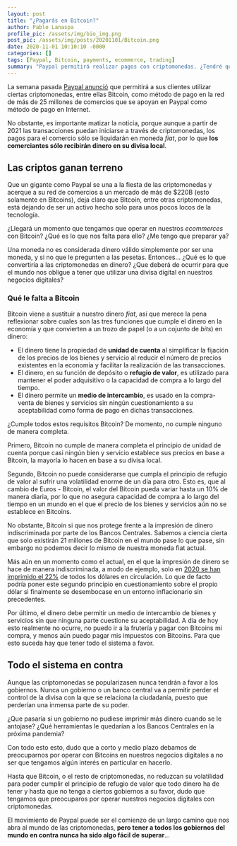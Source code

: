 ```yaml
---
layout: post
title: "¿Pagarás en Bitcoin?"
author: Pablo Lanaspa
profile_pic: /assets/img/bio_img.png
post_pic: /assets/img/posts/20201101/Bitcoin.png
date: 2020-11-01 10:10:10 -0000
categories: []
tags: [Paypal, Bitcoin, payments, ecommerce, trading]
summary: "Paypal permitirá realizar pagos con criptomonedas. ¿Tendré que aceptar criptos en mi negocio digital?"
---
```


La semana pasada [Paypal anunció](https://www.xataka.com/criptomonedas/paypal-permitira-comprar-mantener-vender-criptodivisas-a-traves-su-pasarela-pago) que permitirá a sus clientes utilizar ciertas criptomonedas, entre ellas Bitcoin, como método de pago en la red de más de 25 millones de comercios que se apoyan en Paypal como método de pago en Internet.

No obstante, es importante matizar la noticia, porque aunque a partir de 2021 las transacciones puedan iniciarse a través de criptomonedas, los pagos para el comercio sólo se liquidarán en moneda *fiat*, por lo que **los comerciantes sólo recibirán dinero en su divisa local**.


## Las criptos ganan terreno

Que un gigante como Paypal se una a la fiesta de las criptomonedas y acerque a su red de comercios a un mercado de más de $220B (esto solamente en Bitcoins), deja claro que Bitcoin, entre otras criptomonedas, está dejando de ser un activo hecho solo para unos pocos locos de la tecnología.

¿Llegará un momento que tengamos que operar en nuestros *ecommerces* con Bitcoin? ¿Qué es lo que nos falta para ello? ¿Me tengo que preparar ya?

Una moneda no es considerada dinero válido simplemente por ser una moneda, y si no que le pregunten a las pesetas. Entonces... ¿Qué es lo que convertiría a las criptomonedas en dinero? ¿Que deberá de ocurrir para que el mundo nos obligue a tener que utilizar una divisa digital en nuestros negocios digitales?

### Qué le falta a Bitcoin

Bitcoin viene a sustituir a nuestro dinero *fiat*, así que merece la pena reflexionar sobre cuales son las tres funciones que cumple el dinero en la economía y que convierten a un trozo de papel (o a un cojunto de *bits*) en dinero:
* El dinero tiene la propiedad de **unidad de cuenta** al simplificar la fijación de los precios de los bienes y servicio al reducir el número de precios existentes en la economía y facilitar la realización de las transacciones. 
* El dinero, en su función de depósito o **refugio de valor**, es utilizado para mantener el poder adquisitivo o la capacidad de compra a lo largo del tiempo.
* El dinero permite un **medio de intercambio**, es usado en la compra-venta de bienes y servicios sin ningún cuestionamiento a su aceptabilidad como forma de pago en dichas transacciones.

¿Cumple todos estos requisitos Bitcoin? De momento, no cumple ninguno de manera completa.

Primero, Bitcoin no cumple de manera completa el principio de unidad de cuenta porque casi ningún bien y servicio establece sus precios en base a Bitcoin, la mayoría lo hacen en base a su divisa local.

Segundo, Bitcoin no puede considerarse que cumpla el principio de refugio de valor al sufrir una volatilidad enorme de un día para otro. Esto es, que al cambio de Euros - Bitcoin, el valor del Bitcoin pueda variar hasta un 10% de manera diaria, por lo que no asegura capacidad de compra a lo largo del tiempo en un mundo en el que el precio de los bienes y servicios aún no se establece en Bitcoins.

No obstante, Bitcoin si que nos protege frente a la impresión de dinero indiscriminada por parte de los Bancos Centrales. Sabemos a ciencia cierta que solo existirán 21 millones de Bitcoin en el mundo pase lo que pase, sin embargo no podemos decir lo mismo de nuestra moneda fiat actual. 

Más aún en un momento como el actual, en el que la impresión de dinero se hace de manera indiscriminada, a modo de ejemplo, solo en [2020 se han imprimido el 22%](https://www.somagnews.com/9-trillion-story-22-of-us-dollars-printed-in-2020/) de todos los dólares en circulación. Lo que de facto podría poner este segundo principio en cuestionamiento sobre el propio dólar si finalmente se desembocase en un entorno inflacionario sin precedentes.

Por último, el dinero debe permitir un medio de intercambio de bienes y servicios sin que ninguna parte cuestione su aceptabilidad. A día de hoy esto realmente no ocurre, no puedo ir a la frutería y pagar con Bitcoins mi compra, y menos aún puedo pagar mis impuestos con Bitcoins. Para que esto suceda hay que tener todo el sistema a favor.


## Todo el sistema en contra

Aunque las criptomonedas se popularizasen nunca tendrán a favor a los gobiernos. Nunca un gobierno o un banco central va a permitir perder el control de la divisa con la que se relaciona la ciudadanía, puesto que perderían una inmensa parte de su poder.

¿Que pasaría si un gobierno no pudiese imprimir más dinero cuando se le antojase? ¿Qué herramientas le quedarían a los Bancos Centrales en la próxima pandemia?

Con todo esto esto, dudo que a corto y medio plazo debamos de preocuparnos por operar con Bitcoins en nuestros negocios digitales a no ser que tengamos algún interés en particular en hacerlo. 

Hasta que Bitcoin, o el resto de criptomonedas, no reduzcan su volatilidad para poder cumplir el principio de refugio de valor que todo dinero ha de tener y hasta que no tenga a ciertos gobiernos a su favor, dudo que tengamos que preocuparos por operar nuestros negocios digitales con criptomonedas. 

El movimiento de Paypal puede ser el comienzo de un largo camino que nos abra al mundo de las criptomonedas, **pero tener a todos los gobiernos del mundo en contra nunca ha sido algo fácil de superar**...
